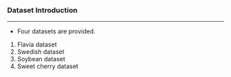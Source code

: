 ### Dataset Introduction
---
- Four datasets are provided.
1. Flavia dataset 
2. Swedish dataset
3. Soybean dataset
4. Sweet cherry dataset